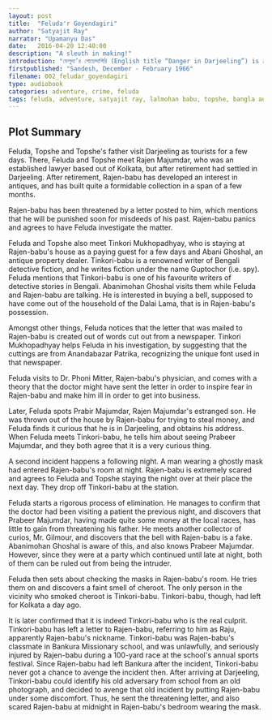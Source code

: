 ```yaml
---
layout: post
title:  "Feluda'r Goyendagiri"
author: "Satyajit Ray"
narrator: "Upamanyu Das"
date:   2016-04-20 12:40:00
description: "A sleuth in making!"
introduction: "ফেলুদা’র গোয়েন্দাগিরি (English title “Danger in Darjeeling”) is a short story written by Satyajit Ray featuring private detective Feluda. It was the very first among the total 35 complete stories/novels of feluda series. This story introduced Feluda and his cousin Tapesh alias Topshe . Topshe is the narrator of all the 35 stories/novels."
firstpublished: "Sandesh, December - February 1966"
filename: 002_feludar_goyendagiri
type: audiobook
categories: adventure, crime, feluda
tags: feluda, adventure, satyajit ray, lalmohan babu, topshe, bangla audiobook
---
```



Plot Summary
------------

Feluda, Topshe and Topshe's father visit Darjeeling as tourists for a few days. There, Feluda and Topshe meet Rajen Majumdar, who was an established lawyer based out of Kolkata, but after retirement had settled in Darjeeling. After retirement, Rajen-babu has developed an interest in antiques, and has built quite a formidable collection in a span of a few months.

Rajen-babu has been threatened by a letter posted to him, which mentions that he will be punished soon for misdeeds of his past. Rajen-babu panics and agrees to have Feluda investigate the matter.

Feluda and Topshe also meet Tinkori Mukhopadhyay, who is staying at Rajen-babu's house as a paying guest for a few days and Abani Ghoshal, an antique property dealer. Tinkori-babu is a renowned writer of Bengali detective fiction, and he writes fiction under the name Guptochor (i.e. spy). Feluda mentions that Tinkori-babu is one of his favourite writers of detective stories in Bengali. Abanimohan Ghoshal visits them while Feluda and Rajen-babu are talking. He is interested in buying a bell, supposed to have come out of the household of the Dalai Lama, that is in Rajen-babu's possession.

Amongst other things, Feluda notices that the letter that was mailed to Rajen-babu is created out of words cut out from a newspaper. Tinkori Mukhopadhyay helps Feluda in his investigation, by suggesting that the cuttings are from Anandabazar Patrika, recognizing the unique font used in that newspaper.

Feluda visits to Dr. Phoni Mitter, Rajen-babu's physician, and comes with a theory that the doctor might have sent the letter in order to inspire fear in Rajen-babu and make him ill in order to get into business.

Later, Feluda spots Prabir Majumdar, Rajen Majumdar's estranged son. He was thrown out of the house by Rajen-babu for trying to steal money, and Feluda finds it curious that he is in Darjeeling, and obtains his address. When Feluda meets Tinkori-babu, he tells him about seeing Prabeer Majumdar, and they both agree that it is a very curious thing.

A second incident happens a following night. A man wearing a ghostly mask had entered Rajen-babu's room at night. Rajen-babu is extremely scared and agrees to Feluda and Topshe staying the night over at their place the next day. They drop off Tinkori-babu at the station.

Feluda starts a rigorous process of elimination. He manages to confirm that the doctor had been visiting a patient the previous night, and discovers that Prabeer Majumdar, having made quite some money at the local races, has little to gain from threatening his father. He meets another collector of curios, Mr. Gilmour, and discovers that the bell with Rajen-babu is a fake. Abanimohan Ghoshal is aware of this, and also knows Prabeer Majumdar. However, since they were at a party which continued until late at night, both of them can be ruled out from being the intruder.

Feluda then sets about checking the masks in Rajen-babu's room. He tries them on and discovers a faint smell of cheroot. The only person in the vicinity who smoked cheroot is Tinkori-babu. Tinkori-babu, though, had left for Kolkata a day ago.

It is later confirmed that it is indeed Tinkori-babu who is the real culprit. Tinkori-babu has left a letter to Rajen-babu, referring to him as Raju, apparently Rajen-babu's nickname. Tinkori-babu was Rajen-babu's classmate in Bankura Missionary school, and was unlawfully, and seriously injured by Rajen-babu during a 100-yard race at the school's annual sports festival. Since Rajen-babu had left Bankura after the incident, Tinkori-babu never got a chance to avenge the incident then. After arriving at Darjeeling, Tinkori-babu could identify his old adversary from school from an old photograph, and decided to avenge that old incident by putting Rajen-babu under some discomfort. Thus, he sent the threatening letter, and also scared Rajen-babu at midnight in Rajen-babu's bedroom wearing the mask.

[jekyll]:      http://jekyllrb.com
[jekyll-gh]:   https://github.com/jekyll/jekyll
[jekyll-help]: https://github.com/jekyll/jekyll-help
